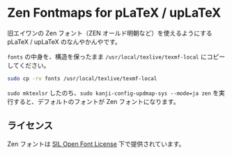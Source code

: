 # Zen Fontmaps for pLaTeX / upLaTeX

旧エイワンの Zen フォント（ZEN オールド明朝など）を使えるようにする pLaTeX / upLaTeX のなんやかんやです。

`fonts` の中身を、構造を保ったまま `/usr/local/texlive/texmf-local` にコピーしてください。

```bash
sudo cp -rv fonts /usr/local/texlive/texmf-local
```

`sudo mktexlsr` したのち、`sudo kanji-config-updmap-sys --mode=ja zen` を実行すると、デフォルトのフォントが Zen フォントになります。

## ライセンス

Zen フォントは [SIL Open Font License](https://scripts.sil.org/cms/scripts/page.php?site_id=nrsi&id=OFL) 下で提供されています。
